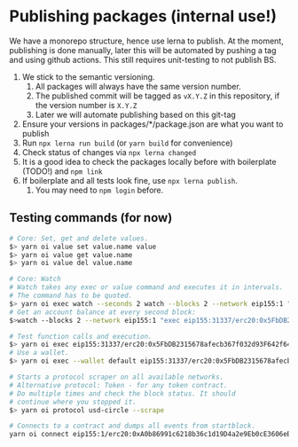 # Publishing packages (internal use!)

We have a monorepo structure, hence use lerna to publish. At the moment, publishing is done manually,
later this will be automated by pushing a tag and using github actions. This still requires unit-testing to not publish BS.

1. We stick to the semantic versioning.
   1. All packages will always have the same version number.
   1. The published commit will be tagged as `vX.Y.Z` in this repository, if the version number is `X.Y.Z`
   1. Later we will automate publishing based on this git-tag
1. Ensure your versions in packages/*/package.json are what you want to publish
1. Run `npx lerna run build` (or `yarn build` for convenience)
1. Check status of changes via `npx lerna changed`
1. It is a good idea to check the packages locally before with boilerplate (TODO!) and `npm link`
1. If boilerplate and all tests look fine, use `npx lerna publish`.
   1. You may need to `npm login` before.

## Testing commands (for now)

```bash
# Core: Set, get and delete values.
$> yarn oi value set value.name value
$> yarn oi value get value.name
$> yarn oi value del value.name

# Core: Watch 
# Watch takes any exec or value command and executes it in intervals.
# The command has to be quoted.
$> yarn oi exec watch --seconds 2 watch --blocks 2 --network eip155:1 "value get testval --tag 3"
# Get an account balance at every second block:
$>watch --blocks 2 --network eip155:1 "exec eip155:31337/erc20:0x5FbDB2315678afecb367f032d93F642f64180aa3 balanceOf 0x6d4cc96bd9135c25cbcaa4d38a0b514798a60360"

# Test function calls and execution.
$> yarn oi exec eip155:31337/erc20:0x5FbDB2315678afecb367f032d93F642f64180aa3 balanceOf 0x6d4cc96bd9135c25cbcaa4d38a0b514798a60360
# Use a wallet.
$> yarn oi exec --wallet default eip155:31337/erc20:0x5FbDB2315678afecb367f032d93F642f64180aa3 balanceOf 0x6d4cc96bd9135c25cbcaa4d38a0b514798a60360

# Starts a protocol scraper on all available networks.
# Alternative protocol: Token - for any token contract.
# Do multiple times and check the block status. It should
# continue where you stopped it.
$> yarn oi protocol usd-circle --scrape

# Connects to a contract and dumps all events from startblock.
yarn oi connect eip155:1/erc20:0xA0b86991c6218b36c1d19D4a2e9Eb0cE3606eB48 --block 6082465
```
